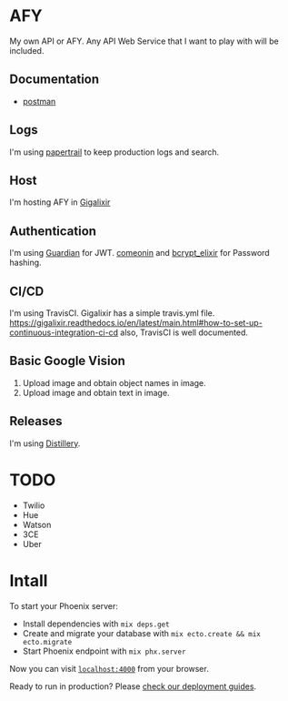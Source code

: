 # AFY
My own API or AFY.
Any API Web Service that I want to play with will be included.

## Documentation
- [postman](https://documenter.getpostman.com/view/2204425/RWaDXX8M)

## Logs
I'm using [papertrail](https://papertrailapp.com) to keep production logs and search.

## Host
I'm hosting AFY in [Gigalixir](https://gigalixir.com)

## Authentication
I'm using [Guardian](https://hex.pm/packages/guardian) for JWT.
[comeonin](https://hex.pm/packages/comeonin) and [bcrypt_elixir](https://hex.pm/packages/bcrypt_elixir) for Password hashing.

## CI/CD
I'm using TravisCI.
Gigalixir has a simple travis.yml file. https://gigalixir.readthedocs.io/en/latest/main.html#how-to-set-up-continuous-integration-ci-cd
also, TravisCI is well documented.

## Basic Google Vision
1. Upload image and obtain object names in image.
2. Upload image and obtain text in image.

## Releases
I'm using [Distillery](https://hex.pm/packages/distillery).

# TODO
- Twilio
- Hue
- Watson
- 3CE
- Uber

# Intall

To start your Phoenix server:

  * Install dependencies with `mix deps.get`
  * Create and migrate your database with `mix ecto.create && mix ecto.migrate`
  * Start Phoenix endpoint with `mix phx.server`

Now you can visit [`localhost:4000`](http://localhost:4000) from your browser.

Ready to run in production? Please [check our deployment guides](http://www.phoenixframework.org/docs/deployment).

